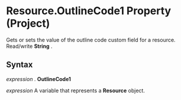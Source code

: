 
# Resource.OutlineCode1 Property (Project)

 Gets or sets the value of the outline code custom field for a resource. Read/write **String** .


## Syntax

 _expression_ . **OutlineCode1**

 _expression_ A variable that represents a **Resource** object.


